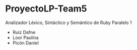 # ProyectoLP-Team5
Analizador Léxico, Sintáctico y Semántico de Ruby
Paralelo 1
- Ruiz Dafne
- Loor Paulina
- Picón Daniel
